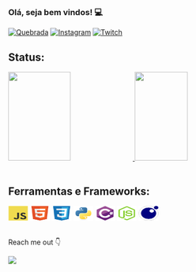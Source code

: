 ### Olá, seja bem vindos! 💻

[![Quebrada](https://img.shields.io/badge/Discord-7289DA?style=for-the-badge&logo=discord&logoColor=white)](https://discord.gg/quebradacity)
[![Instagram](https://img.shields.io/badge/Instagram-E4405F?style=for-the-badge&logo=instagram&logoColor=white)](https://www.instagram.com/gabrielmaachado__/)
[![Twitch](https://img.shields.io/badge/Twitch-9146FF?style=for-the-badge&logo=twitch&logoColor=white)](https://www.twitch.tv/maachado_)

## Status:

<div>
  <a href="https://github.com/lucasmch">
    <img height="180em" width="50%" src="https://github-readme-stats.vercel.app/api?username=lucasmch&hide=contribs,prs&show_icons=true&theme=dark&count_private=true&include_all_commits=true"/>
    <img height="180em" width="46%" src="https://github-readme-stats.vercel.app/api/top-langs/?username=lucasmch&layout=compact&theme=dark&count_private=true"/>
  </a>
</div>
  
<br />

## Ferramentas e Frameworks:
<div style="display: inline_block">
  <img align="center" alt="Js" height="30" width="40" src="https://raw.githubusercontent.com/devicons/devicon/master/icons/javascript/javascript-original.svg">
  <img align="center" alt="HTML" height="30" width="40" src="https://raw.githubusercontent.com/devicons/devicon/master/icons/html5/html5-original.svg">
  <img align="center" alt="CSS" height="30" width="40" src="https://raw.githubusercontent.com/devicons/devicon/master/icons/css3/css3-original.svg">
  <img align="center" alt="Python" height="30" width="40" src="https://raw.githubusercontent.com/devicons/devicon/master/icons/python/python-original.svg">
  <img align="center" alt="Csharp" height="30" width="40" src="https://raw.githubusercontent.com/devicons/devicon/master/icons/csharp/csharp-original.svg">
  <img align="center" alt="Nodejs" height="30" width="40" src="https://raw.githubusercontent.com/devicons/devicon/master/icons/nodejs/nodejs-original.svg">
  <img align="center" alt="Lua" height="30" width="40" src="https://raw.githubusercontent.com/devicons/devicon/master/icons/lua/lua-original.svg">
</div>
<br>
<br />

  <div> 
   Reach me out 👇
     
<a href="https://www.linkedin.com/in/lucas-mch/" target="_blank"><img src="https://img.shields.io/badge/-LinkedIn-%230077B5?style=for-the-badge&logo=linkedin&logoColor=white" target="_blank"></a>
</div>
